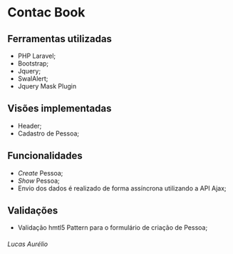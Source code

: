 Contac Book
===

Ferramentas utilizadas
---
- PHP Laravel;
- Bootstrap;
- Jquery;
- SwalAlert;
- Jquery Mask Plugin 

Visões implementadas
---
- Header;
- Cadastro de Pessoa;

Funcionalidades
---
- *Create* Pessoa;
- *Show* Pessoa;
- Envio dos dados é realizado de forma assíncrona utilizando a API Ajax;

Validações
---
- Validação hmtl5 Pattern para o formulário de criação de Pessoa;


###### Lucas Aurélio

